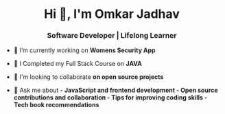 <h1 align="center">Hi 👋, I'm Omkar Jadhav</h1>
<h3 align="center">Software Developer |  Lifelong Learner</h3>

- 🔭 I’m currently working on **Womens Security App**

- 🌱 I  Completed my Full Stack Course on **JAVA**

- 👯 I'm looking to collaborate **on open source projects**

- 💬 Ask me about **- JavaScript and frontend development - Open source contributions and collaboration - Tips for improving coding skills - Tech book recommendations**

